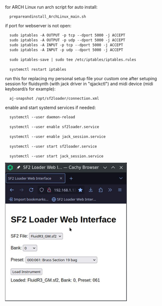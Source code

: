 

for ARCH Linux run arch script for auto install:

      prepareandinstall_ArchLinux_main.sh

if port for webserver is not open:

      sudo iptables -A OUTPUT -p tcp --dport 5000 -j ACCEPT
      sudo iptables -A OUTPUT -p udp --dport 5000 -j ACCEPT
      sudo iptables -A INPUT -p tcp --dport 5000 -j ACCEPT
      sudo iptables -A INPUT -p udp --dport 5000 -j ACCEPT

      sudo iptables-save | sudo tee /etc/iptables/iptables.rules

      systemctl restart iptables


run this for replacing  my personal setup file your custom one after  setuping session for fluidsynth (with jack driver in "qjackctl") and midi device (midi keyboard/s for example):

      aj-snapshot /opt/sf2loader/connection.xml      
  
enable and start systemd services if needed:


      systemctl --user daemon-reload

      systemctl --user enable sf2loader.service

      systemctl --user enable jack_session.service

      systemctl --user start sf2loader.service

      systemctl --user start jack_session.service


  <img width="399" alt="screen" src="https://github.com/stpf99/SF2Loader/blob/12447302433bc8e8bfea74be4c2a7e419dd29f0e/screen.jpg">



